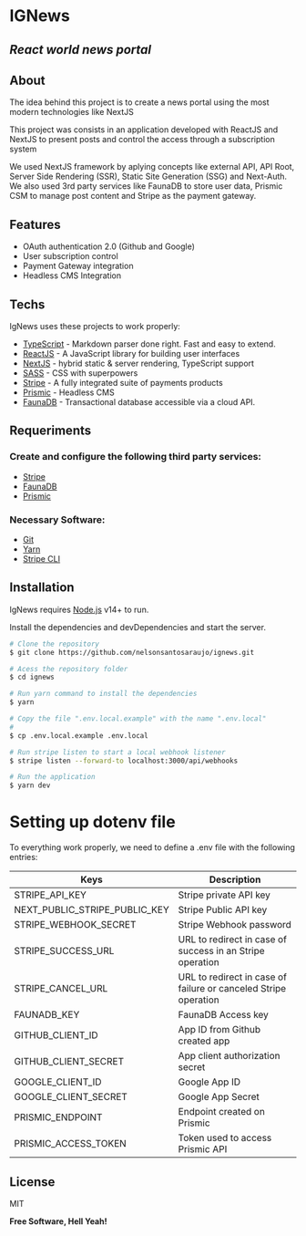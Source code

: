 # IGNews
## _React world news portal_

## About

The idea behind this project is to create a news portal using the most modern technologies like NextJS 

This project was consists in an application developed with ReactJS and NextJS to present posts and control the access through a subscription system

We used NextJS framework by aplying concepts like external API, API Root, Server Side Rendering (SSR), Static Site Generation (SSG) and Next-Auth.
We also used 3rd party services like FaunaDB to store user data, Prismic CSM to manage post content and Stripe as the payment gateway.


## Features

- OAuth authentication 2.0 (Github and Google)
- User subscription control
- Payment Gateway integration
- Headless CMS Integration

## Techs

IgNews uses these projects to work properly:

- [TypeScript] - Markdown parser done right. Fast and easy to extend.
- [ReactJS] - A JavaScript library for building user interfaces
- [NextJS] - hybrid static & server rendering, TypeScript support
- [SASS] - CSS with superpowers
- [Stripe] - A fully integrated suite of payments products
- [Prismic] - Headless CMS
- [FaunaDB] - Transactional database accessible via a cloud API.

## Requeriments

### Create and configure the following third party services:

- [Stripe]
- [FaunaDB]
- [Prismic]

### Necessary Software:

- [Git](https://git-scm.com/)
- [Yarn](https://classic.yarnpkg.com)
- [Stripe CLI](https://stripe.com/docs/stripe-cli)

## Installation

IgNews requires [Node.js] v14+ to run.

Install the dependencies and devDependencies and start the server.

```sh
# Clone the repository
$ git clone https://github.com/nelsonsantosaraujo/ignews.git

# Acess the repository folder
$ cd ignews

# Run yarn command to install the dependencies
$ yarn

# Copy the file ".env.local.example" with the name ".env.local"
# 
$ cp .env.local.example .env.local

# Run stripe listen to start a local webhook listener
$ stripe listen --forward-to localhost:3000/api/webhooks 

# Run the application
$ yarn dev
```

# Setting up dotenv file

To everything work properly, we need to define a .env file with the following entries:

| Keys | Description |
| ------ | ------ |
| STRIPE_API_KEY | Stripe private API key |
| NEXT_PUBLIC_STRIPE_PUBLIC_KEY | Stripe Public API key |
| STRIPE_WEBHOOK_SECRET | Stripe Webhook password |
| STRIPE_SUCCESS_URL | URL to redirect in case of success in an Stripe operation |
| STRIPE_CANCEL_URL | URL to redirect in case of failure or canceled Stripe operation |
| FAUNADB_KEY | FaunaDB Access key |
| GITHUB_CLIENT_ID | App ID from Github created app |
| GITHUB_CLIENT_SECRET | App client authorization secret |
| GOOGLE_CLIENT_ID | Google App ID |
| GOOGLE_CLIENT_SECRET | Google App Secret |
| PRISMIC_ENDPOINT | Endpoint created on Prismic | 
| PRISMIC_ACCESS_TOKEN | Token used to access Prismic API|




## License

MIT

**Free Software, Hell Yeah!**

   [TypeScript]: <https://www.typescriptlang.org/>
   [ReactJS]: <https://reactjs.org/>
   [Node.js]: <http://nodejs.org>
   [NextJS]: <https://nextjs.org/>
   [SASS]: <https://sass-lang.com/>
   [Stripe]: <https://stripe.com/>
   [Prismic]: <https://prismic.io/>
   [FaunaDB]: <https://fauna.com/>

